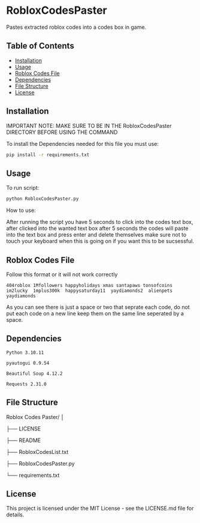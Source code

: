 # RobloxCodesPaster
 
Pastes extracted roblox codes into a codes box in game.

## Table of Contents

- [Installation](#installation)
- [Usage](#usage)
- [Roblox Codes File](#roblox-codes-file)
- [Dependencies](#dependencies)
- [File Structure](#file-structure)
- [License](#license)

## Installation

IMPORTANT NOTE: MAKE SURE TO BE IN THE RobloxCodesPaster DIRECTORY BEFORE USING THE COMMAND

To install the Dependencies needed for this file you must use:
	
```bash
pip install -r requirements.txt
```

## Usage

To run script:

```bash
python RobloxCodesPaster.py
```

How to use:

After running the script you have 5 seconds to click into the codes text box,
after clicked into the wanted text box after 5 seconds the codes will paste into the text box and press enter and delete themselves make sure not to touch your keyboard when this is going on if you want this to be sucsessful.


## Roblox Codes File

Follow this format or it will not work correctly

```
404roblox 1Mfollowers happyholidays xmas santapaws tonsofcoins im2lucky  1mplus300k  happysaturday11  yaydiamonds2  alienpets yaydiamonds 
```
As you can see there is just a space or two that seprate each code, do not put each code on a new line keep them on the same line seperated by a space.

## Dependencies

```
Python 3.10.11

pyautogui 0.9.54

Beautiful Soup 4.12.2

Requests 2.31.0
```

## File Structure

Roblox Codes Paster/
│

├── LICENSE

├── README

├── RobloxCodesList.txt

├── RobloxCodesPaster.py

└── requirements.txt


## License

This project is licensed under the MIT License - see the LICENSE.md file for details.